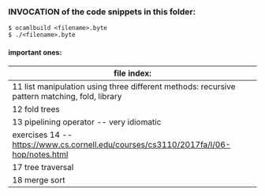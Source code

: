 ### INVOCATION of the code snippets in this folder: 
```
$ ocamlbuild <filename>.byte
$ ./<filename>.byte
```

#### important ones: 
|file index: |
|----|
|11 list manipulation using three different methods: recursive pattern matching, fold, library | 
|12 fold trees|
|13 pipelining operator -- very idiomatic | 
|exercises 14 -- https://www.cs.cornell.edu/courses/cs3110/2017fa/l/06-hop/notes.html|
|17 tree traversal |
|18 merge sort |
